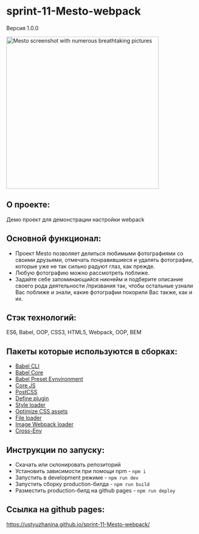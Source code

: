 # **sprint-11-Mesto-webpack**

Версия 1.0.0

<img src="<%=require('./images/mesto-pic.jpg').default%>" alt="Mesto screenshot with numerous breathtaking pictures" width="400"/>

## О проекте:
Демо проект для демонстрации настройки webpack

## Основной функционал: 
- Проект Mesto позволяет делиться любимыми фотографиями со своими друзьями, отмечать понравившиеся и удалять фотографии, которые уже не так сильно радуют глаз, как прежде.
- Любую фотографию можно рассмотреть поближе.
- Задайте себе запоминающийся никнейм и подберите описание своего рода деятельности /призвания так, чтобы остальные узнали Вас поближе и знали, какие фотографии покорили Вас также, как и их.

## Стэк технологий:
ES6, Babel, OOP, CSS3, HTML5, Webpack, OOP, BEM

## Пакеты которые используются в сборках:
- [Babel CLI](https://babeljs.io/docs/en/babel-cli#docsNav)
- [Babel Core](https://babeljs.io/docs/en/babel-core)
- [Babel Preset Evnvironment](https://babeljs.io/docs/en/babel-preset-env#docsNav)
- [Сore JS](https://github.com/zloirock/core-js#readme)
- [PostCSS](https://postcss.org/)
- [Define plugin](https://webpack.js.org/plugins/define-plugin/)
- [Style loader](https://github.com/webpack-contrib/style-loader)
- [Optimize CSS assets](https://www.npmjs.com/package/optimize-css-assets-webpack-plugin)
- [File loader](https://github.com/webpack-contrib/file-loader)
- [Image Webpack loader](https://www.npmjs.com/package/image-webpack-loader)
- [Cross-Env](https://www.npmjs.com/package/cross-env)

## Инструкции по запуску:
- Скачать или склонировать репозиторий
- Установить зависимости при помощи npm - `npm i`
- Запустить в development режиме - `npm run dev`
- Запустить сборку production-билда - `npm run build`
- Разместить production-билд на github pages - `npm run deploy`

## Ссылка на github pages:
https://ustyuzhanina.github.io/sprint-11-Mesto-webpack/